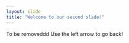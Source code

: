 ```yaml
---
layout: slide
title: "Welcome to our second slide!"
---
```

To be removeddd
Use the left arrow to go back!
